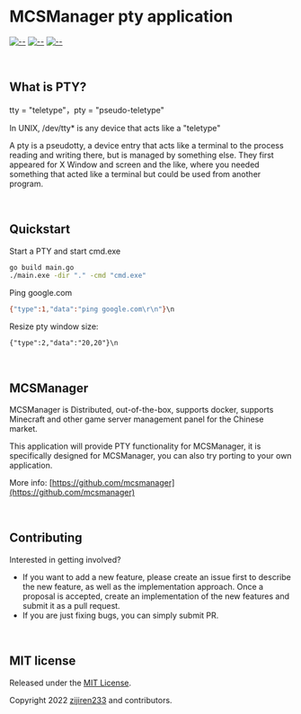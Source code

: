 # MCSManager pty application 


[![--](https://img.shields.io/badge/Go_Version-1.18.3-green.svg)](https://github.com/MCSManager)
[![--](https://img.shields.io/badge/Support-Windows/Linux-yellow.svg)](https://github.com/MCSManager)
[![--](https://img.shields.io/badge/License-MIT-red.svg)](https://github.com/MCSManager)


<br />

What is PTY?
------
tty = "teletype"，pty = "pseudo-teletype"

In UNIX, /dev/tty* is any device that acts like a "teletype"

A pty is a pseudotty, a device entry that acts like a terminal to the process reading and writing there, 
but is managed by something else. 
They first appeared for X Window and screen and the like,
where you needed something that acted like a terminal but could be used from another program.

<br />


Quickstart
-----

Start a PTY and start cmd.exe

```bash
go build main.go
./main.exe -dir "." -cmd "cmd.exe"
```

Ping google.com

```bash
{"type":1,"data":"ping google.com\r\n"}\n
```

Resize pty window size:

```
{"type":2,"data":"20,20"}\n
```

<br />

MCSManager
------
MCSManager is Distributed, out-of-the-box, supports docker, 
supports Minecraft and other game server management panel for the Chinese market.

This application will provide PTY functionality for MCSManager,
it is specifically designed for MCSManager, 
you can also try porting to your own application.

More info: [https://github.com/mcsmanager](https://github.com/mcsmanager)

<br />

Contributing
------
Interested in getting involved? 

- If you want to add a new feature, please create an issue first to describe the new feature, as well as the implementation approach. Once a proposal is accepted, create an implementation of the new features and submit it as a pull request.
- If you are just fixing bugs, you can simply submit PR.

<br />


MIT license
------

Released under the [MIT License](https://opensource.org/licenses/MIT).

Copyright 2022 [zijiren233](https://github.com/zijiren233) and contributors.
